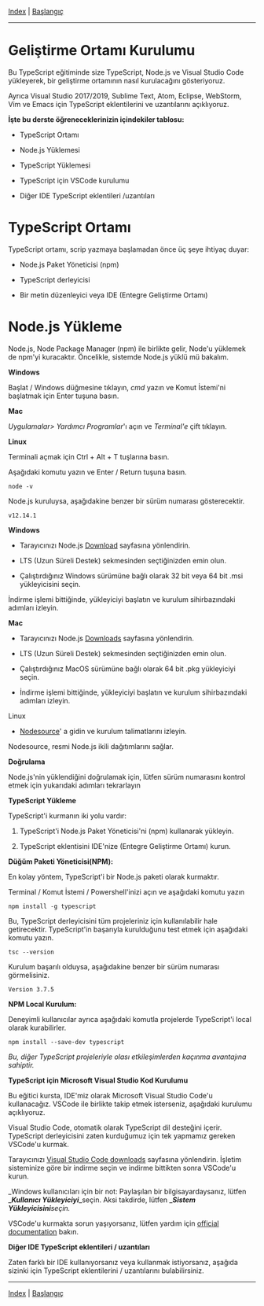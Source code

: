 [Index](index.md) | [Başlangıç](../readme.md)
___

# Geliştirme Ortamı Kurulumu  

Bu TypeScript eğitiminde size TypeScript, Node.js ve Visual Studio Code yükleyerek, bir geliştirme ortamının nasıl kurulacağını gösteriyoruz.

Ayrıca Visual Studio 2017/2019, Sublime Text, Atom, Eclipse, WebStorm, Vim ve Emacs için TypeScript eklentilerini ve uzantılarını açıklıyoruz.

**İşte bu derste öğreneceklerinizin içindekiler tablosu:**

* TypeScript Ortamı

* Node.js Yüklemesi

* TypeScript Yüklemesi

* TypeScript için VSCode kurulumu

* Diğer IDE TypeScript eklentileri /uzantıları 

# TypeScript Ortamı

TypeScript ortamı, scrip yazmaya başlamadan önce üç şeye ihtiyaç duyar:

- Node.js Paket Yöneticisi (npm) 

- TypeScript derleyicisi 

- Bir metin düzenleyici veya IDE (Entegre Geliştirme Ortamı)

# Node.js Yükleme

Node.js, Node Package Manager (npm) ile birlikte gelir, Node'u yüklemek de npm'yi kuracaktır.
Öncelikle, sistemde Node.js yüklü mü bakalım. 

**Windows**

Başlat / Windows düğmesine tıklayın, _cmd_ yazın ve Komut İstemi'ni başlatmak için Enter tuşuna basın.

**Mac**

_Uygulamalar\> Yardımcı Programlar_'ı açın ve _Terminal'e_ çift tıklayın.

**Linux**

Terminali açmak için Ctrl + Alt + T tuşlarına basın.

Aşağıdaki komutu yazın ve Enter / Return tuşuna basın.

  
```shell,editable
node -v
```

  
Node.js kuruluysa, aşağıdakine benzer bir sürüm numarası gösterecektir.

```shell
v12.14.1
```


**Windows**

- Tarayıcınızı Node.js [Download](https://nodejs.org/en/download/) sayfasına yönlendirin. 

- LTS (Uzun Süreli Destek) sekmesinden seçtiğinizden emin olun.

- Çalıştırdığınız Windows sürümüne bağlı olarak 32 bit veya 64 bit .msi yükleyicisini seçin. 

İndirme işlemi bittiğinde, yükleyiciyi başlatın ve kurulum sihirbazındaki adımları izleyin.

**Mac**

- Tarayıcınızı Node.js [Downloads](https://nodejs.org/en/download/) sayfasına yönlendirin. 

- LTS (Uzun Süreli Destek) sekmesinden seçtiğinizden emin olun. 

- Çalıştırdığınız MacOS sürümüne bağlı olarak 64 bit .pkg yükleyiciyi seçin. 

- İndirme işlemi bittiğinde, yükleyiciyi başlatın ve kurulum sihirbazındaki adımları izleyin.

Linux

- [Nodesource](https://github.com/nodesource/distributions/blob/master/README.md)' a gidin ve kurulum talimatlarını izleyin. 

Nodesource, resmi Node.js ikili dağıtımlarını sağlar.

**Doğrulama**

Node.js'nin yüklendiğini doğrulamak için, lütfen sürüm numarasını kontrol etmek için yukarıdaki adımları tekrarlayın

**TypeScript Yükleme**

TypeScript'i kurmanın iki yolu vardır:

1. TypeScript'i Node.js Paket Yöneticisi'ni (npm) kullanarak yükleyin. 

2. TypeScript eklentisini IDE'nize (Entegre Geliştirme Ortamı) kurun. 

**Düğüm Paketi Yöneticisi(NPM):**

En kolay yöntem, TypeScript'i bir Node.js paketi olarak kurmaktır.

Terminal / Komut İstemi / Powershell'inizi açın ve aşağıdaki komutu yazın

```shell,editable
npm install -g typescript
```
Bu, TypeScript derleyicisini tüm projeleriniz için kullanılabilir hale getirecektir.
TypeScript'in başarıyla kurulduğunu test etmek için aşağıdaki komutu yazın.


```shell,editable
tsc --version
```
Kurulum başarılı olduysa, aşağıdakine benzer bir sürüm numarası görmelisiniz.

```shell
Version 3.7.5
```

**NPM Local Kurulum:**

Deneyimli kullanıcılar ayrıca aşağıdaki komutla projelerde TypeScript'i local olarak kurabilirler.
```shell,editable
npm install --save-dev typescript
```

_Bu, diğer TypeScript projeleriyle olası etkileşimlerden kaçınma avantajına sahiptir._

**TypeScript için Microsoft Visual Studio Kod Kurulumu**

Bu eğitici kursta, IDE'miz olarak Microsoft Visual Studio Code'u kullanacağız. VSCode ile birlikte takip etmek isterseniz, aşağıdaki kurulumu açıklıyoruz.

Visual Studio Code, otomatik olarak TypeScript dil desteğini içerir. TypeScript derleyicisini zaten kurduğumuz için tek yapmamız gereken VSCode'u kurmak.

Tarayıcınızı [Visual Studio Code downloads](https://code.visualstudio.com/download) sayfasına yönlendirin. İşletim sisteminize göre bir indirme seçin ve indirme bittikten sonra VSCode'u kurun.

_Windows kullanıcıları için bir not: Paylaşılan bir bilgisayardaysanız, lütfen _**_Kullanıcı Yükleyiciyi_**_seçin. Aksi takdirde, lütfen _**_Sistem Yükleyicisini_**_seçin._

VSCode'u kurmakta sorun yaşıyorsanız, lütfen yardım için [official documentation](https://code.visualstudio.com/docs/setup/setup-overview) bakın.

**Diğer IDE TypeScript eklentileri / uzantıları**

Zaten farklı bir IDE kullanıyorsanız veya kullanmak istiyorsanız, aşağıda sizinki için TypeScript eklentilerini / uzantılarını bulabilirsiniz.

___
[Index](index.md) | [Başlangıç](../readme.md)
